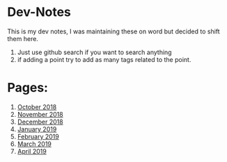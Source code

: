 # Dev-Notes
This is my dev notes, I was maintaining these on word but decided to shift them here.
1. Just use github search if you want to search anything
2. if adding a point try to add as many tags related to the point.

# Pages:
1. [October 2018](2018-Oct.md)
2. [November 2018](2018-Nov.md)
3. [December 2018](2018-Dec.md)
4. [January 2019](2019-Jan.md)
5. [February 2019](2019-Feb.md)
6. [March 2019](2019-Mar.md)
7. [April 2019](2019-Apr.md)
